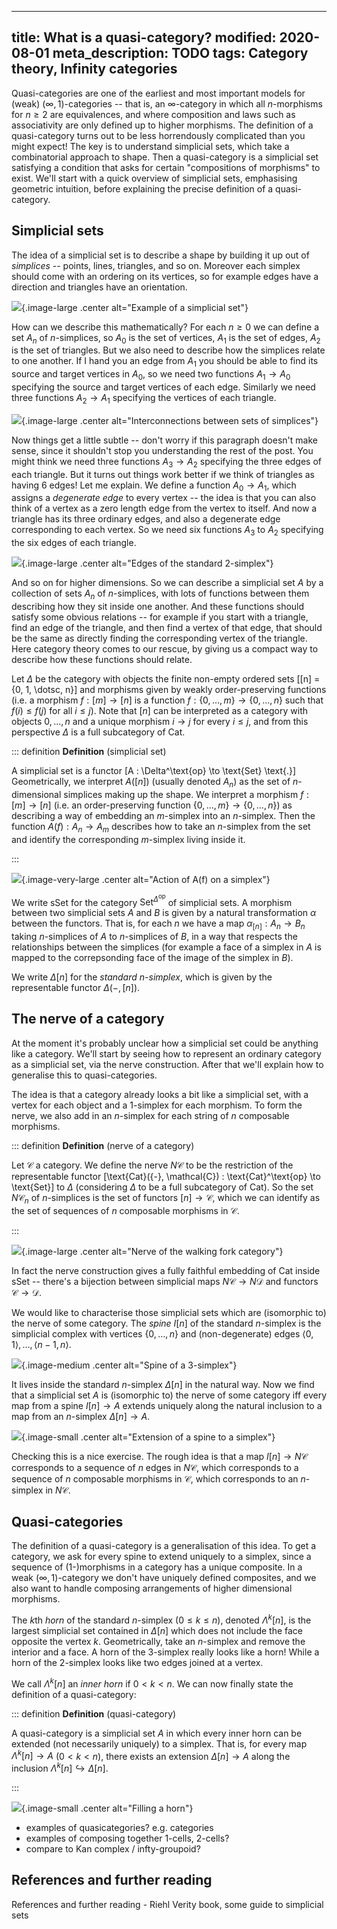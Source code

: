 ----
title: What is a quasi-category?
modified: 2020-08-01
meta_description: TODO
tags: Category theory, Infinity categories
----

<!-- TODO picture -->

Quasi-categories are one of the earliest and most important models for (weak) $(\infty, 1)$-categories -- that is, an $\infty$-category in which all $n$-morphisms for $n \ge 2$ are equivalences, and where composition and laws such as associativity are only defined up to higher morphisms. <!-- TODO explain this much better --> <!-- TODO credit Joyal, Lurie, Vogtmansdfj etc? --> <!-- talk about why we care about infty categories? / what an infty-category is? -->
The definition of a quasi-category turns out to be less horrendously complicated than you might expect! The key is to understand simplicial sets, which take a combinatorial approach to shape. Then a quasi-category is a simplicial set satisfying a condition that asks for certain "compositions of morphisms" to exist. We'll start with a quick overview of simplicial sets, emphasising geometric intuition, before explaining the precise definition of a quasi-category.

<!--more-->

## Simplicial sets

The idea of a simplicial set is to describe a shape by building it up out of *simplices* -- points, lines, triangles, and so on. Moreover each simplex should come with an ordering on its vertices, so for example edges have a direction and triangles have an orientation.

![](/images/simplicial-set-example.jpg){.image-large .center alt="Example of a simplicial set"}

How can we describe this mathematically? For each $n \ge 0$ we can define a set $A_n$ of $n$-simplices, so $A_0$ is the set of vertices, $A_1$ is the set of edges, $A_2$ is the set of triangles. But we also need to describe how the simplices relate to one another. If I hand you an edge from $A_1$ you should be able to find its source and target vertices in $A_0$, so we need two functions $A_1 \to A_0$ specifying the source and target vertices of each edge. Similarly we need three functions $A_2 \to A_1$ specifying the vertices of each triangle. 

![](/images/simplicial-set-diagram.jpg){.image-large .center alt="Interconnections between sets of simplices"}

Now things get a little subtle -- don't worry if this paragraph doesn't make sense, since it shouldn't stop you understanding the rest of the post. You might think we need three functions $A_3 \to A_2$ specifying the three edges of each triangle. But it turns out things work better if we think of triangles as having 6 edges! Let me explain. We define a function $A_0 \to A_1$, which assigns a *degenerate edge* to every vertex -- the idea is that you can also think of a vertex as a zero length edge from the vertex to itself. And now a triangle has its three ordinary edges, and also a degenerate edge corresponding to each vertex. So we need six functions $A_3$ to $A_2$ specifying the six edges of each triangle.

![](/images/2-simplex-edges.jpg){.image-large .center alt="Edges of the standard 2-simplex"}

And so on for higher dimensions. So we can describe a simplicial set $A$ by a collection of sets $A_n$ of $n$-simplices, with lots of functions between them describing how they sit inside one another. And these functions should satisfy some obvious relations -- for example if you start with a triangle, find an edge of the triangle, and then find a vertex of that edge, that should be the same as directly finding the corresponding vertex of the triangle. Here category theory comes to our rescue, by giving us a compact way to describe how these functions should relate.

Let $\Delta$ be the category with objects the finite non-empty ordered sets
\[[n] = \{0, 1, \dotsc, n\}\]
and morphisms given by weakly order-preserving functions (i.e. a morphism $f : [m] \to [n]$ is a function $f : \{0, \dotsc, m\} \to \{0, \dotsc, n\}$ such that $f(i) \le f(j)$ for all $i \le j$). Note that $[n]$ can be interpreted as a category with objects $0, \dotsc, n$ and a unique morphism $i \to j$ for every $i \le j$, and from this perspective $\Delta$ is a full subcategory of $\text{Cat}$.

::: definition
**Definition** (simplicial set)

A simplicial set is a functor
\[A : \Delta^\text{op} \to \text{Set} \text{.}\]
Geometrically, we interpret $A([n])$ (usually denoted $A_n$) as the set of $n$-dimensional simplices making up the shape. We interpret a morphism $f : [m] \to [n]$ (i.e. an order-preserving function $\{0, \dotsc, m\} \to \{0, \dotsc, n\}$) as describing a way of embedding an $m$-simplex into an $n$-simplex. Then the function $A(f) : A_n \to A_m$ describes how to take an $n$-simplex from the set and identify the corresponding $m$-simplex living inside it.

:::

![](/images/simplicial-set-functoriality.jpg){.image-very-large .center alt="Action of A(f) on a simplex"}

We write $\text{sSet}$ for the category $\text{Set}^{\Delta^\text{op}}$ of simplicial sets. A morphism between two simplicial sets $A$ and $B$ is given by a natural transformation $\alpha$ between the functors. That is, for each $n$ we have a map $\alpha_{[n]} : A_n \to B_n$ taking $n$-simplices of $A$ to $n$-simplices of $B$, in a way that respects the relationships between the simplices (for example a face of a simplex in $A$ is mapped to the correpsonding face of the image of the simplex in $B$).

<!-- picture? -->

We write $\Delta[n]$ for the *standard $n$-simplex*, which is given by the representable functor $\Delta({-}, [n])$.

## The nerve of a category

At the moment it's probably unclear how a simplicial set could be anything like a category. We'll start by seeing how to represent an ordinary category as a simplicial set, via the nerve construction. After that we'll explain how to generalise this to quasi-categories.

The idea is that a category already looks a bit like a simplicial set, with a vertex for each object and a $1$-simplex for each morphism. To form the nerve, we also add in an $n$-simplex for each string of $n$ composable morphisms.

::: definition
**Definition** (nerve of a category)

Let $\mathcal{C}$ a category. We define the nerve $N\mathcal{C}$ to be the restriction of the representable functor
\[\text{Cat}({-}, \mathcal{C}) : \text{Cat}^\text{op} \to \text{Set}\]
to $\Delta$ (considering $\Delta$ to be a full subcategory of $\text{Cat}$). So the set $N\mathcal{C}_n$ of $n$-simplices is the set of functors $[n] \to \mathcal{C}$, which we can identify as the set of sequences of $n$ composable morphisms in $\mathcal{C}$.

:::

![](/images/nerve.jpg){.image-large .center alt="Nerve of the walking fork category"}

In fact the nerve construction gives a fully faithful embedding of $\text{Cat}$ inside $\text{sSet}$ -- there's a bijection between simplicial maps $N\mathcal{C} \to N\mathcal{D}$ and functors $\mathcal{C} \to \mathcal{D}$.

We would like to characterise those simplicial sets which are (isomorphic to) the nerve of some category. The *spine* $I[n]$ of the standard $n$-simplex is the simplicial complex with vertices $\{0, \dotsc, n\}$ and (non-degenerate) edges $\langle 0, 1 \rangle, \dotsc, \langle n-1, n \rangle$.

![](/images/spine.jpg){.image-medium .center alt="Spine of a 3-simplex"}

It lives inside the standard $n$-simplex $\Delta[n]$ in the natural way. Now we find that a simplicial set $A$ is (isomorphic to) the nerve of some category iff every map from a spine $I[n] \to A$ extends uniquely along the natural inclusion to a map from an $n$-simplex $\Delta[n] \to A$.

![](/images/spine-extension.jpg){.image-small .center alt="Extension of a spine to a simplex"}

Checking this is a nice exercise. The rough idea is that a map $I[n] \to N\mathcal{C}$ corresponds to a sequence of $n$ edges in $N\mathcal{C}$, which corresponds to a sequence of $n$ composable morphisms in $\mathcal{C}$, which corresponds to an $n$-simplex in $N \mathcal{C}$.

## Quasi-categories

The definition of a quasi-category is a generalisation of this idea. To get a category, we ask for every spine to extend uniquely to a simplex, since a sequence of ($1$-)morphisms in a category has a unique composite. In a weak $(\infty, 1)$-category we don't have uniquely defined composites, and we also want to handle composing arrangements of higher dimensional morphisms. 

The $k$th *horn* of the standard $n$-simplex ($0 \le k \le n$), denoted $\Lambda^k[n]$, is the largest simplicial set contained in $\Delta[n]$ which does not include the face opposite the vertex $k$. Geometrically, take an $n$-simplex and remove the interior and a face. A horn of the $3$-simplex really looks like a horn! While a horn of the $2$-simplex looks like two edges joined at a vertex.

<!-- picture -->

We call $\Lambda^k[n]$ an *inner horn* if $0 < k < n$. We can now finally state the definition of a quasi-category:

::: definition
**Definition** (quasi-category)

A quasi-category is a simplicial set $A$ in which every inner horn can be extended (not necessarily uniquely) to a simplex. That is, for every map $\Lambda^k[n] \to A$ ($0 < k < n$), there exists an extension $\Delta[n] \to A$ along the inclusion $\Lambda^k[n] \hookrightarrow \Delta[n]$.

<!-- diagram --> 
:::

![](/images/horn-fill.jpg){.image-small .center alt="Filling a horn"}

- examples of quasicategories? e.g. categories
- examples of composing together 1-cells, 2-cells?
- compare to Kan complex / infty-groupoid?

## References and further reading

References and further reading - Riehl Verity book, some guide to simplicial sets
